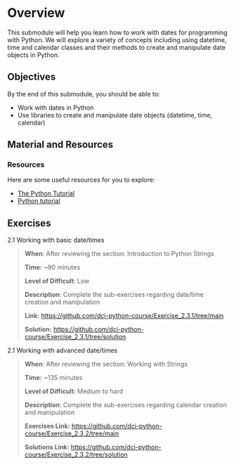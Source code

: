 # Overview

This submodule will help you learn how to work with dates for programming with Python. We will explore a variety of concepts including using datetime, time and calendar classes and their methods to create and manipulate date objects in Python.

## Objectives

By the end of this submodule, you should be able to:

* Work with dates in Python
* Use libraries to create and manipulate date objects (datetime, time, calendar)

## Material and Resources

### Resources

Here are some useful resources for you to explore:

* [The Python Tutorial](https://docs.python.org/3/tutorial/)
* [Python tutorial](https://www.w3schools.com/python/)


## Exercises

2.1 Working with basic date/times

> **When**: After reviewing the section: Introduction to Python Strings
>
> **Time:** ~90 minutes
>
> **Level of Difficult**: Low
>
> **Description**: Complete the sub-exercises regarding date/time creation and manipulation
>
> **Link:** https://github.com/dci-python-course/Exercise_2.3.1/tree/main
>
> **Solution:** https://github.com/dci-python-course/Exercise_2.3.1/tree/solution

2.1 Working with advanced date/times

> **When**: After reviewing the section: Working with Strings
>
> **Time:** ~135 minutes
>
> **Level of Difficult**: Medium to hard
>
> **Description**: Complete the sub-exercises regarding calendar creation and manipulation
>
> **Exercises Link:** https://github.com/dci-python-course/Exercise_2.3.2/tree/main
>
> **Solutions Link:** https://github.com/dci-python-course/Exercise_2.3.2/tree/solution
